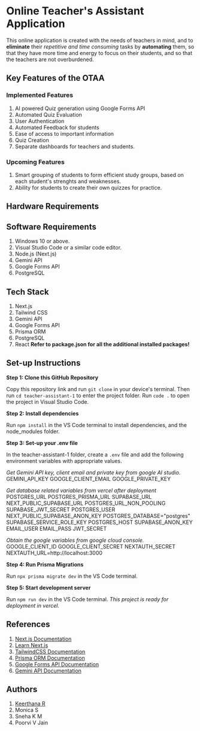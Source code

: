 # Online Teacher's Assistant Application

This online application is created with the needs of teachers in mind, and to **eliminate** their *repetitive and time consuming* tasks by **automating** them, so that they have more time and energy to focus on their students, and so that the teachers are not overburdened.

## Key Features of the OTAA

### Implemented Features

1. AI powered Quiz generation using Google Forms API
2. Automated Quiz Evaluation
3. User Authentication
4. Automated Feedback for students
5. Ease of access to important information
6. Quiz Creation
7. Separate dashboards for teachers and students.

### Upcoming Features

1. Smart grouping of students to form efficient study groups, based on each student's strenghts and weaknesses.
2. Ability for students to create their own quizzes for practice.

## Hardware Requirements

## Software Requirements

1. Windows 10 or above.
2. Visual Studio Code or a similar code editor.
3. Node.js (Next.js)
4. Gemini API
5. Google Forms API
6. PostgreSQL

## Tech Stack

1. Next.js 
2. Tailwind CSS
3. Gemini API
4. Google Forms API
5. Prisma ORM
6. PostgreSQL
7. React
**Refer to package.json for all the additional installed packages!**

## Set-up Instructions

**Step 1: Clone this GitHub Repository**

Copy this repository link and run `git clone` in your device's terminal. Then run `cd teacher-assistant-1` to enter the project folder.
Run `code .` to open the project in Visual Studio Code.

**Step 2: Install dependencies**

Run `npm install` in the VS Code terminal to install dependencies, and the node_modules folder.

**Step 3: Set-up your .env file**

In the teacher-assistant-1 folder, create a `.env` file and add the following environment variables with appropriate values.

*Get Gemini API key, client email and private key from google AI studio.*
GEMINI_API_KEY
GOOGLE_CLIENT_EMAIL
GOOGLE_PRIVATE_KEY

*Get database related variables from vercel after deployment*
POSTGRES_URL
POSTGRES_PRISMA_URL
SUPABASE_URL
NEXT_PUBLIC_SUPABASE_URL
POSTGRES_URL_NON_POOLING
SUPABASE_JWT_SECRET
POSTGRES_USER
NEXT_PUBLIC_SUPABASE_ANON_KEY
POSTGRES_DATABASE="postgres"
SUPABASE_SERVICE_ROLE_KEY
POSTGRES_HOST
SUPABASE_ANON_KEY
EMAIL_USER
EMAIL_PASS
JWT_SECRET

*Obtain the google variables from google cloud console.*
GOOGLE_CLIENT_ID
GOOGLE_CLIENT_SECRET
NEXTAUTH_SECRET
NEXTAUTH_URL=http://localhost:3000

**Step 4: Run Prisma Migrations**

Run `npx prisma migrate dev` in the VS Code terminal.

**Step 5: Start development server**

Run `npm run dev` in the VS Code terminal. *This project is ready for deployment in vercel.*

## References

1) [Next.js Documentation](https://nextjs.org/docs) 
2) [Learn Next.js](https://nextjs.org/learn-pages-router) 
3) [TailwindCSS Documentation](https://tailwindcss.com/docs/)
4) [Prisma ORM Documentation](https://www.prisma.io/docs)
5) [Google Forms API Documentation](https://developers.google.com/apps-script/reference/forms)
6) [Gemini API Documentation](https://ai.google.dev/gemini-api/docs)

## Authors

1. [Keerthana R](https://github.com/keerthanar09)
2. Monica S
3. Sneha K M
4. Poorvi V Jain








